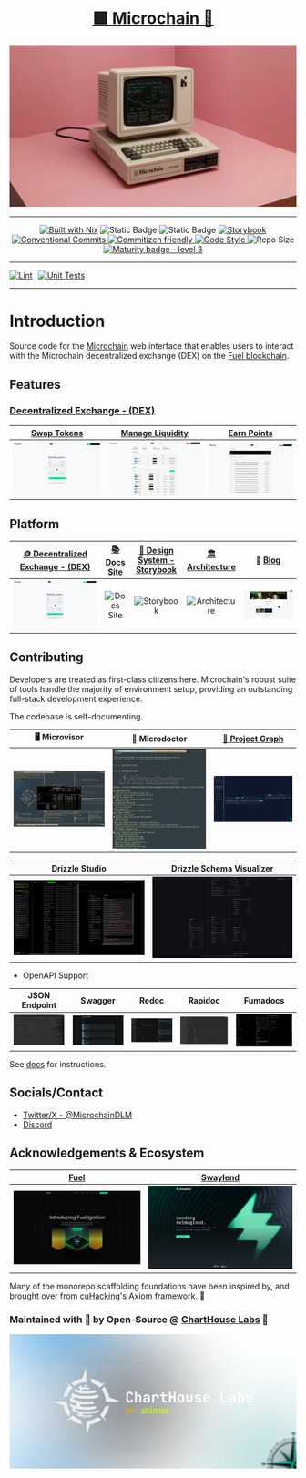 <h1 align="center">
  <a href="https://microchain.systems">
   🟩 Microchain 🦕
  </a>
</h1>

![Microchain GitHub Repo README Cover](apps/docs/public/retro_desktop_pink_bg.png)

<div align="center">

<hr/>

[![Built with Nix](https://img.shields.io/static/v1?logo=nixos&logoColor=white&label=&message=Built%20with%20Nix&color=41439a)](https://builtwithnix.org)
![Static Badge](https://img.shields.io/badge/pnpm-F69220?logo=pnpm&logoColor=fff)
![Static Badge](https://img.shields.io/badge/Monorepo-%23143055?style=flat&logo=Nx&link=https%3A%2F%2Fnx.dev%2F)
<a href="https://github.com/storybooks/storybook">
<img src="https://raw.githubusercontent.com/storybooks/brand/master/badge/badge-storybook.svg" alt="Storybook">
</a> <a href="https://conventionalcommits.org">
<img src="https://img.shields.io/badge/Conventional%20Commits-1.0.0-%23FE5196?logo=conventionalcommits&logoColor=white" alt="Conventional Commits">
</a> <a href="http://commitizen.github.io/cz-cli/">
<img src="https://img.shields.io/badge/commitizen-friendly-brightgreen.svg" alt="Commitizen friendly">
</a> <a href="https://github.com/antfu/eslint-config">
<img src="https://antfu.me/badge-code-style.svg" alt="Code Style"> </a>
<img src="https://img.shields.io/github/repo-size/cuhacking/2025" alt="Repo Size">
[![Maturity badge - level 3](https://img.shields.io/badge/Maturity-Level%203%20--%20Stable-green.svg)](https://github.com/tophat/getting-started/blob/master/scorecard.md)

</div>

<hr/>

<div style="display: flex; gap: 10px;">
    <a href="https://github.com/mira-amm/mira-amm-web/actions/workflows/lint.yml">
        <img src="https://github.com/mira-amm/mira-amm-web/actions/workflows/lint.yml/badge.svg" alt="Lint">
    </a>
    <a href="https://github.com/mira-amm/mira-amm-web/actions/workflows/test_unit.yml">
        <img src="https://github.com/mira-amm/mira-amm-web/actions/workflows/test_unit.yml/badge.svg" alt="Unit Tests">
    </a>
    <!-- <a href="https://github.com/mira-amm/mira-amm-web/actions/workflows/test_e2e.yml"> -->
    <!--     <img src="https://github.com/mira-amm/mira-amm-web/actions/workflows/test_e2e.yml/badge.svg" alt="End-to-End Tests"> -->
    <!-- </a> -->
</div>

<hr/>

# Introduction

Source code for the [Microchain](https://microchain.systems) web interface that enables users to interact
with the Microchain decentralized exchange (DEX) on the [Fuel blockchain](https://fuel.network/).

## Features

### [Decentralized Exchange - (DEX)](https://microchain.systems)

| [Swap Tokens](https://microchain.systems)                               | [Manage Liquidity](https://microchain.systems/liquidity/?page=1)          | [Earn Points](https://microchain.systems/points/)                     |
| ------------------------------------------------------------ | -------------------------------------------------------------- | ---------------------------------------------------------- |
| ![Microchain Token Swaps](libs/shared/assets/screenshots/swaps.png) | ![Microchain Liquidity Pools](libs/shared/assets/screenshots/liquidity.png) | ![Microchain Points Program](libs/shared/assets/screenshots/points.png) |

## Platform

| [🪙 Decentralized Exchange - (DEX)](https://microchain.systems)            |           [📚 Docs Site](https://docs.microchain.systems)           |  [🌟 Design System - Storybook](https://design.microchain.systems)  |               [🏛 Architecture](https://arch.microchain.systems)               |  📢 [Blog](https://mirror.xyz/0xBE101110E07430Cf585123864a55f51e53ABc339) |
| :---------------------------------------------------: | :--------------------------------------------------------------: | :------------------------------------------------------: | :------------------------------------------------------: | :-----------------------------------------------------------------: |
|    ![DEX](libs/shared/assets/screenshots/swaps.png)  | ![Docs Site](libs/shared/assets/screenshots/docs.png) | ![Storybook](libs/shared/assets/screenshots/storybook.png) | ![Architecture](libs/shared/assets/screenshots/architecture.png) | ![Blog](libs/shared/assets/screenshots/blog.png) |


## Contributing

Developers are treated as first-class citizens here. Microchain's robust suite of tools
handle the majority of environment setup, providing an outstanding full-stack development
experience.

The codebase is self-documenting.

|                           🖥️ Microvisor                           |                        💊 Microdoctor                        |           [📍 Project Graph](https://graph.microchain.systems)            |
| :---------------------------------------------------------------: | :----------------------------------------------------------: | :--------------------------------------------------------------: |
| ![Microvisor](apps/docs/public/screenshots/microvisor-status.png) | ![Microdoctor](apps/docs/public/screenshots/microdoctor.png) | ![Project Graph](apps/docs/public/screenshots/project-graph.png) |

|                           Drizzle Studio                           |                                Drizzle Schema Visualizer                                 |
| :----------------------------------------------------------------: | :--------------------------------------------------------------------------------------: |
| ![Drizzle Studio](apps/docs/public/screenshots/drizzle-studio.png) | ![Drizzle Schema Visualizer](apps/docs/public/screenshots/drizzle-schema-visualizer.png) |

- OpenAPI Support

|                          JSON Endpoint                          |                                Swagger                                |                               Redoc                               |                                Rapidoc                                |                                Fumadocs                                 |
| :-------------------------------------------------------------: | :-------------------------------------------------------------------: | :---------------------------------------------------------------: | :-------------------------------------------------------------------: | :---------------------------------------------------------------------: |
| ![OpenAPI JSON](apps/docs/public/screenshots/openapi-json.webp) | ![OpenAPI Swagger](apps/docs/public/screenshots/openapi-swagger.webp) | ![OpenAPI Redoc](apps/docs/public/screenshots/openapi-redoc.webp) | ![OpenAPI Rapidoc](apps/docs/public/screenshots/openapi-rapidoc.webp) | ![OpenAPI Fumadocs](apps/docs/public/screenshots/openapi-fumadocs.webp) |

See [docs](https://docs.microchain.systems/libraries/contributing/installation) for instructions.

## Socials/Contact

- [Twitter/X - @MicrochainDLM](https://x.com/MicrochainDLM/)
- [Discord](https://discord.gg/6pHdTY6rYq)

## Acknowledgements & Ecosystem

| [Fuel](https://fuel.network)                                   | [Swaylend](https://swaylend.com)                                       |
| -------------------------------------------------------------- | ---------------------------------------------------------------------- |
| ![Fuel Website](apps/docs/public/screenshots/fuel-website.png) | ![Swaylend Website](apps/docs/public/screenshots/swaylend-website.png) |

Many of the monorepo scaffolding foundations have been inspired by, and brought over from
[cuHacking](https://docs.cuhacking.ca)'s Axiom framework. 💚

### Maintained with 💙 by Open-Source @ [ChartHouse Labs](https://www.charthouse.io) 🔱

![ChartHouse Labs Banner](libs/shared/assets/charthouse-labs-banner.png)
